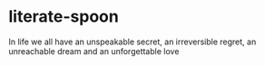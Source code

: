 # literate-spoon
In life we all have an unspeakable secret, an irreversible regret, an unreachable dream and an unforgettable love
